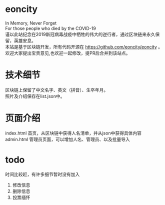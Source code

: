 # eoncity

In Memory, Never Forget<br>
For those people who died by the COVID-19<br>
谨以此站纪念在2019新冠病毒战疫中牺牲的伟大的逆行者，通过区块链来永久保留，英雄安息。<br>
本站是基于区块链开发，所有代码开源在 https://github.com/eoncity/eoncity 。欢迎大家提出宝贵意见,也欢迎一起修改，提PR后合并到该站点。<br>

# 技术细节
区块链上保留了中文名字、英文（拼音）、生卒年月。<br>
照片及介绍保存在list.json中。<br>

# 页面介绍
index.html 首页，从区块链中获得人名清单，并从json中获得具体内容<br>
admin.html 管理员页面，可以增加人名、管理员、以及批量导入<br>

# todo
时间比较赶，有许多细节暂时没有加入<br>
1. 修改信息
2. 删除信息
3. 投票缅怀